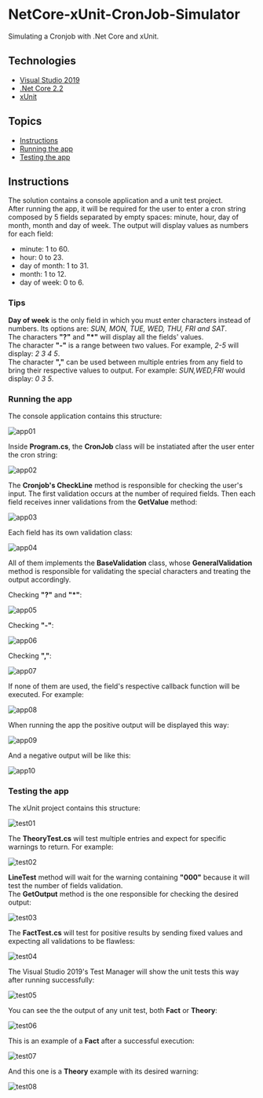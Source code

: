 # NetCore-xUnit-CronJob-Simulator

Simulating a Cronjob with .Net Core and xUnit.

## Technologies

- [Visual Studio 2019](https://visualstudio.microsoft.com/pt-br/vs/?rr=https%3A%2F%2Fwww.google.com%2F)
- [.Net Core 2.2](https://dotnet.microsoft.com/download/dotnet-core/2.2)
- [xUnit](https://xunit.net/)

## Topics

- [Instructions](#instructions)
- [Running the app](#running-the-app)
- [Testing the app](#testing-the-app)

## Instructions

The solution contains a console application and a unit test project.  
After running the app, it will be required for the user to enter a cron string composed by 5 fields separated by empty spaces: minute, hour, day of month, month and day of week. The output will display values as numbers for each field:

- minute: 1 to 60.
- hour: 0 to 23.
- day of month: 1 to 31.
- month: 1 to 12.
- day of week: 0 to 6.

### Tips

**Day of week** is the only field in which you must enter characters instead of numbers. Its options are: _SUN, MON, TUE, WED, THU, FRI and SAT_.  
The characters **"?"** and **"\*"** will display all the fields' values.  
The character **"-"** is a range between two values. For example, _2-5_ will display: _2 3 4 5_.  
The character **","** can be used between multiple entries from any field to bring their respective values to output. For example: _SUN,WED,FRI_ would display: _0 3 5_.

### Running the app

The console application contains this structure:

![app01](/docs/app01.JPG)

Inside **Program.cs**, the **CronJob** class will be instatiated after the user enter the cron string:

![app02](/docs/app02.JPG)

The **Cronjob's CheckLine** method is responsible for checking the user's input. The first validation occurs at the number of required fields. Then each field receives inner validations from the **GetValue** method:

![app03](/docs/app03.JPG)

Each field has its own validation class:

![app04](/docs/app04.JPG)

All of them implements the **BaseValidation** class, whose **GeneralValidation** method is responsible for validating the special characters and treating the output accordingly.

Checking **"?"** and **"\*"**:

![app05](/docs/app05.JPG)

Checking **"-"**:

![app06](/docs/app06.JPG)

Checking **","**:

![app07](/docs/app07.JPG)

If none of them are used, the field's respective callback function will be executed. For example:

![app08](/docs/app08.JPG)

When running the app the positive output will be displayed this way:

![app09](/docs/app09.JPG)

And a negative output will be like this:

![app10](/docs/app10.JPG)

### Testing the app

The xUnit project contains this structure:

![test01](/docs/test01.JPG)

The **TheoryTest.cs** will test multiple entries and expect for specific warnings to return. For example:

![test02](/docs/test02.JPG)

**LineTest** method will wait for the warning containing **"000"** because it will test the number of fields validation.  
The **GetOutput** method is the one responsible for checking the desired output:

![test03](/docs/test03.JPG)

The **FactTest.cs** will test for positive results by sending fixed values and expecting all validations to be flawless:

![test04](/docs/test04.JPG)

The Visual Studio 2019's Test Manager will show the unit tests this way after running successfully:

![test05](/docs/test05.JPG)

You can see the the output of any unit test, both **Fact** or **Theory**:

![test06](/docs/test06.JPG)

This is an example of a **Fact** after a successful execution:

![test07](/docs/test07.JPG)

And this one is a **Theory** example with its desired warning:

![test08](/docs/test08.JPG)
